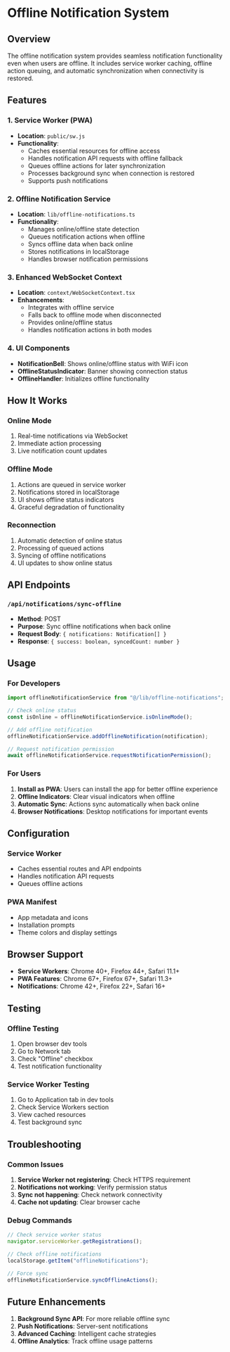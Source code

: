 # Offline Notification System

## Overview

The offline notification system provides seamless notification functionality even when users are offline. It includes service worker caching, offline action queuing, and automatic synchronization when connectivity is restored.

## Features

### 1. Service Worker (PWA)

- **Location**: `public/sw.js`
- **Functionality**:
  - Caches essential resources for offline access
  - Handles notification API requests with offline fallback
  - Queues offline actions for later synchronization
  - Processes background sync when connection is restored
  - Supports push notifications

### 2. Offline Notification Service

- **Location**: `lib/offline-notifications.ts`
- **Functionality**:
  - Manages online/offline state detection
  - Queues notification actions when offline
  - Syncs offline data when back online
  - Stores notifications in localStorage
  - Handles browser notification permissions

### 3. Enhanced WebSocket Context

- **Location**: `context/WebSocketContext.tsx`
- **Enhancements**:
  - Integrates with offline service
  - Falls back to offline mode when disconnected
  - Provides online/offline status
  - Handles notification actions in both modes

### 4. UI Components

- **NotificationBell**: Shows online/offline status with WiFi icon
- **OfflineStatusIndicator**: Banner showing connection status
- **OfflineHandler**: Initializes offline functionality

## How It Works

### Online Mode

1. Real-time notifications via WebSocket
2. Immediate action processing
3. Live notification count updates

### Offline Mode

1. Actions are queued in service worker
2. Notifications stored in localStorage
3. UI shows offline status indicators
4. Graceful degradation of functionality

### Reconnection

1. Automatic detection of online status
2. Processing of queued actions
3. Syncing of offline notifications
4. UI updates to show online status

## API Endpoints

### `/api/notifications/sync-offline`

- **Method**: POST
- **Purpose**: Sync offline notifications when back online
- **Request Body**: `{ notifications: Notification[] }`
- **Response**: `{ success: boolean, syncedCount: number }`

## Usage

### For Developers

```typescript
import offlineNotificationService from "@/lib/offline-notifications";

// Check online status
const isOnline = offlineNotificationService.isOnlineMode();

// Add offline notification
offlineNotificationService.addOfflineNotification(notification);

// Request notification permission
await offlineNotificationService.requestNotificationPermission();
```

### For Users

1. **Install as PWA**: Users can install the app for better offline experience
2. **Offline Indicators**: Clear visual indicators when offline
3. **Automatic Sync**: Actions sync automatically when back online
4. **Browser Notifications**: Desktop notifications for important events

## Configuration

### Service Worker

- Caches essential routes and API endpoints
- Handles notification API requests
- Queues offline actions

### PWA Manifest

- App metadata and icons
- Installation prompts
- Theme colors and display settings

## Browser Support

- **Service Workers**: Chrome 40+, Firefox 44+, Safari 11.1+
- **PWA Features**: Chrome 67+, Firefox 67+, Safari 11.3+
- **Notifications**: Chrome 42+, Firefox 22+, Safari 16+

## Testing

### Offline Testing

1. Open browser dev tools
2. Go to Network tab
3. Check "Offline" checkbox
4. Test notification functionality

### Service Worker Testing

1. Go to Application tab in dev tools
2. Check Service Workers section
3. View cached resources
4. Test background sync

## Troubleshooting

### Common Issues

1. **Service Worker not registering**: Check HTTPS requirement
2. **Notifications not working**: Verify permission status
3. **Sync not happening**: Check network connectivity
4. **Cache not updating**: Clear browser cache

### Debug Commands

```javascript
// Check service worker status
navigator.serviceWorker.getRegistrations();

// Check offline notifications
localStorage.getItem("offlineNotifications");

// Force sync
offlineNotificationService.syncOfflineActions();
```

## Future Enhancements

1. **Background Sync API**: For more reliable offline sync
2. **Push Notifications**: Server-sent notifications
3. **Advanced Caching**: Intelligent cache strategies
4. **Offline Analytics**: Track offline usage patterns
